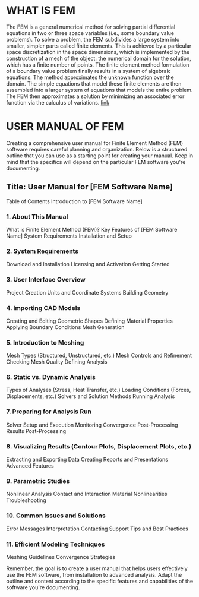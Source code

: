 # WHAT IS FEM

The FEM is a general numerical method for solving partial differential equations in two or three space variables (i.e., some boundary value problems). To solve a problem, the FEM subdivides a large system into smaller, simpler parts called finite elements. This is achieved by a particular space discretization in the space dimensions, which is implemented by the construction of a mesh of the object: the numerical domain for the solution, which has a finite number of points. The finite element method formulation of a boundary value problem finally results in a system of algebraic equations. The method approximates the unknown function over the domain. The simple equations that model these finite elements are then assembled into a larger system of equations that models the entire problem. The FEM then approximates a solution by minimizing an associated error function via the calculus of variations.
[link](http://www.google.com)

# USER MANUAL OF FEM
Creating a comprehensive user manual for Finite Element Method (FEM) software requires careful planning and organization.
Below is a structured outline that you can use as a starting point for creating your manual. Keep in mind that the specifics will depend on the particular FEM software you're documenting.

## Title: User Manual for [FEM Software Name]
Table of Contents
Introduction to [FEM Software Name]

### 1. About This Manual
What is Finite Element Method (FEM)?
Key Features of [FEM Software Name]
System Requirements
Installation and Setup

### 2. System Requirements
Download and Installation
Licensing and Activation
Getting Started

### 3. User Interface Overview
Project Creation
Units and Coordinate Systems
Building Geometry

### 4. Importing CAD Models
Creating and Editing Geometric Shapes
Defining Material Properties
Applying Boundary Conditions
Mesh Generation

### 5. Introduction to Meshing
Mesh Types (Structured, Unstructured, etc.)
Mesh Controls and Refinement
Checking Mesh Quality
Defining Analysis

### 6. Static vs. Dynamic Analysis
Types of Analyses (Stress, Heat Transfer, etc.)
Loading Conditions (Forces, Displacements, etc.)
Solvers and Solution Methods
Running Analysis

### 7. Preparing for Analysis Run
Solver Setup and Execution
Monitoring Convergence
Post-Processing Results
Post-Processing

### 8. Visualizing Results (Contour Plots, Displacement Plots, etc.)
Extracting and Exporting Data
Creating Reports and Presentations
Advanced Features

### 9. Parametric Studies
Nonlinear Analysis
Contact and Interaction
Material Nonlinearities
Troubleshooting

### 10. Common Issues and Solutions
Error Messages Interpretation
Contacting Support
Tips and Best Practices

### 11. Efficient Modeling Techniques
Meshing Guidelines
Convergence Strategies



Remember, the goal is to create a user manual that helps users effectively use the FEM software, from installation to advanced analysis. Adapt the outline and content according to the specific features and capabilities of the software you're documenting.







